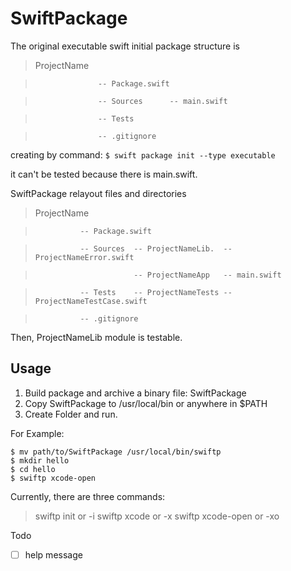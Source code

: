 # SwiftPackage

The original executable swift initial package structure is

>  ProjectName		

>  					-- Package.swift

>  					-- Sources		-- main.swift

>  					-- Tests

>  					-- .gitignore

creating by command:
`$ swift package init --type executable`

it can't be tested because there is main.swift.

SwiftPackage relayout files and directories 


>  ProjectName

> 				-- Package.swift 				   
 				
> 				-- Sources 	-- ProjectNameLib.  -- ProjectNameError.swift

>  							-- ProjectNameApp   -- main.swift
  							
>  				-- Tests	-- ProjectNameTests -- ProjectNameTestCase.swift
  				
>  				-- .gitignore


Then, ProjectNameLib module is testable.

## Usage

1. Build package and archive a binary file: SwiftPackage
2. Copy SwiftPackage to /usr/local/bin or anywhere in $PATH
3. Create Folder and run.

For Example: 
```
$ mv path/to/SwiftPackage /usr/local/bin/swiftp
$ mkdir hello
$ cd hello
$ swiftp xcode-open
```

Currently, there are three commands:

> swiftp init or -i
> swiftp xcode or -x
> swiftp xcode-open or -xo

Todo
- [ ]  help message 